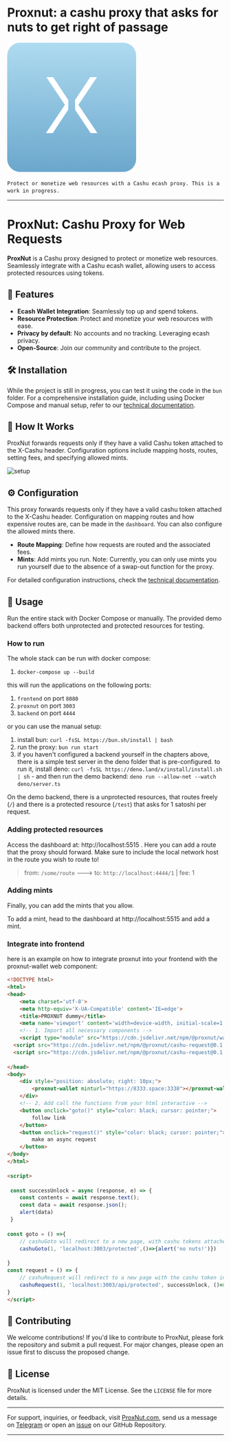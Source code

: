 # Proxnut: a cashu proxy that asks for nuts to get right of passage


![logo](docs/PROXNUT_avatar.png)

`Protect or monetize web resources with a Cashu ecash proxy. This is a work in progress.`

---

# ProxNut: Cashu Proxy for Web Requests

**ProxNut** is a Cashu proxy designed to protect or monetize web resources. Seamlessly integrate with a Cashu ecash wallet, allowing users to access protected resources using tokens.

## 🌟 Features

- **Ecash Wallet Integration**: Seamlessly top up and spend tokens.
- **Resource Protection**: Protect and monetize your web resources with ease.
- **Privacy by default**: No accounts and no tracking. Leveraging ecash privacy.
- **Open-Source**: Join our community and contribute to the project.

## 🛠 Installation

While the project is still in progress, you can test it using the code in the `bun` folder. For a comprehensive installation guide, including using Docker Compose and manual setup, refer to our [technical documentation](https://github.com/gandlafbtc/proxnut/wiki/).

## 🔄 How It Works

ProxNut forwards requests only if they have a valid Cashu token attached to the X-Cashu header. Configuration options include mapping hosts, routes, setting fees, and specifying allowed mints.

![setup](./docs/setup.png)

## ⚙ Configuration

This proxy forwards requests only if they have a valid cashu token attached to the X-Cashu header. Configuration on mapping routes and how expensive routes are, can be made in the `dashboard`. You can also configure the allowed mints there.

- **Route Mapping**: Define how requests are routed and the associated fees.
- **Mints**: Add mints you run. Note: Currently, you can only use mints you run yourself due to the absence of a swap-out function for the proxy.

For detailed configuration instructions, check the [technical documentation](https://github.com/gandlafbtc/proxnut/wiki/).

## 🚀 Usage

Run the entire stack with Docker Compose or manually. The provided demo backend offers both unprotected and protected resources for testing.


### How to run

The whole stack can be run with docker compose: 

1. `docker-compose up --build` 

this will run the applications on the following ports:

1. `frontend` on port `8080`
1. `proxnut` on port `3003`
1. `backend` on port `4444`


or you can use the manual setup:

1. install bun: 
```curl -fsSL https://bun.sh/install | bash```
1. run the proxy: ```bun run start```
1. if you haven't configured a backend yourself in the chapters above, there is a simple test server in the deno folder that is pre-configured. to run it, install deno: `curl -fsSL https://deno.land/x/install/install.sh | sh` - and then run the demo backend:  `deno run --allow-net --watch deno/server.ts`


On the demo backend, there is a unprotected resources, that routes freely (`/`) and there is a protected resource (`/test`) that asks for 1 satoshi per request.

### Adding protected resources

Access the dashboard at: http://localhost:5515 . Here you can add a route that the proxy should forward. Make sure to include the local network host in the route you wish to route to!

> from: `/some/route` ---> to: `http://localhost:4444/1` | fee: 1


### Adding mints
Finally, you can add the mints that you allow. 

To add a mint, head to the dashboard at http://localhost:5515 and add a mint.

### Integrate into frontend

here is an example on how to integrate proxnut into your frontend with the proxnut-wallet web component:

```html
<!DOCTYPE html>
<html>
<head>
    <meta charset='utf-8'>
    <meta http-equiv='X-UA-Compatible' content='IE=edge'>
    <title>PROXNUT dummy</title>
    <meta name='viewport' content='width=device-width, initial-scale=1'>
    <!-- 1. Import all necessary components -->
    <script type="module" src="https://cdn.jsdelivr.net/npm/@proxnut/wallet-comp@0.2.0/dist/lib/@proxnut/wallet-comp.js"></script>
  <script src="https://cdn.jsdelivr.net/npm/@proxnut/cashu-request@0.1.6/cashuRequest.js"></script>
  <script src="https://cdn.jsdelivr.net/npm/@proxnut/cashu-request@0.1.6/cashuGoto.js"></script>

</head>
<body>
    <div style="position: absolute; right: 10px;">
        <proxnut-wallet minturl="https://8333.space:3338"></proxnut-wallet>
    </div>
    <!-- 2. Add call the functions from your html interactive -->
    <button onclick="goto()" style="color: black; cursor: pointer;">
        follow link
    </button>
    <button onclick="request()" style="color: black; cursor: pointer;">
        make an async request
    </button>
</body>
</html>

<script>

 const successUnlock = async (response, e) => {
    const contents = await response.text();
    const data = await response.json();
    alert(data)
 }

const goto = () =>{
    // cashuGoto will redirect to a new page, with cashu tokens attached as a query param
    cashuGoto(1, 'localhost:3003/protected',()=>{alert('no nuts!')})
    
}
const request = () => {
    // cashuRequest will redirect to a new page with the cashu token in the X-cashu header
    cashuRequest(1, 'localhost:3003/api/protected', successUnlock, ()=>{alert('no nuts!')});
}
</script>
```



## 🤝 Contributing

We welcome contributions! If you'd like to contribute to ProxNut, please fork the repository and submit a pull request. For major changes, please open an issue first to discuss the proposed change.

## 📜 License

ProxNut is licensed under the MIT License. See the `LICENSE` file for more details.


---

For support, inquiries, or feedback, visit [ProxNut.com](https://proxnut.com), send us a message on [Telegram](https://t.me/+RqnidzaUl-tkMDRl) or open an [issue](https://github.com/gandlafbtc/proxnut/issues/new) on our GitHub Repository.

---
